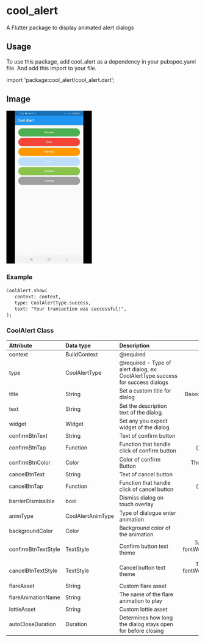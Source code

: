 # cool_alert

A Flutter package to display animated alert dialogs

## Usage

To use this package, add cool_alert as a dependency in your pubspec.yaml file.
And add this import to your file.

import 'package:cool_alert/cool_alert.dart';

## Image
![Screenshot  Gif](screenshots/gif.gif)

### Example

```
CoolAlert.show(
   context: context,
   type: CoolAlertType.success,
   text: "Your transaction was successful!",
);
```


### CoolAlert Class

| Attribute        | Data type           | Description                                                                                                                                                   |            Default Value            |
|:----------------------|:-------------------|:--------------------------------------------------------------------------------------------------------------------------------------------------------------|:-----------------------------------:|
| context| BuildContext | @required                                                                                      |                Null                 |
| type | CoolAlertType | @required - Type of alert dialog, ex: CoolAlertType.success for success dialogs | Null
title| String | Set a custom title for dialog                                                                                                |                Based on the CoolAlertType selected|                 |
| text| String             | Set the description text of the dialog.                                                                                                                       |                Null                 |
| widget| Widget             | Set any you expect widget of the dialog.                                                                                                                       |                Null                 |
| confirmBtnText | String             | Text of confirm button                                                                                                                                       |                'Ok'                 |                 |
| confirmBtnTap| Function           | Function that handle click of confirm button                                                                       |                () => Navigator.pop(context)|
| confirmBtnColor| Color              | Color of confirm Button                                                                                                                                       |          Theme.of(context).primaryColor          |                |
| cancelBtnText| String             | Text of cancel button                                                                                                                                       |              'Cancel'               |
| cancelBtnTap| Function           | Function that handle click of cancel button                                                                     |                () => Navigator.pop(context) 
| barrierDismissible| bool               | Dismiss dialog on touch overlay                                                                                                                              |                true                 
| animType              | CoolAlertAnimType| Type of dialogue enter animation                                                                                                                              |           CoolAlertAnimType.scale|
| backgroundColor              | Color| Background color of the animation                                                                                                                              |           Color(0xFF515C6F)|
| confirmBtnTextStyle              | TextStyle | Confirm button text theme                                                                                                                              |           TextStyle(color: Colors.white, fontWeight:FontWeight.w600,fontSize: 18.0)|
| cancelBtnTextStyle              | TextStyle | Cancel button text theme                                                                                                                             |           TextStyle(color: Colors.grey, fontWeight:FontWeight.w600,fontSize: 18.0)|
| flareAsset              | String | Custom flare asset                                                                                                                             |           "animation.flr" |
| flareAnimationName              | String | The name of the flare animation to play                                                                                                                             |           "play" |
| lottieAsset              | String | Custom lottie asset                                                                                                                             |           "animation.json" |
|autoCloseDuration|Duration|Determines how long the dialog stays open for before closing|Null|









